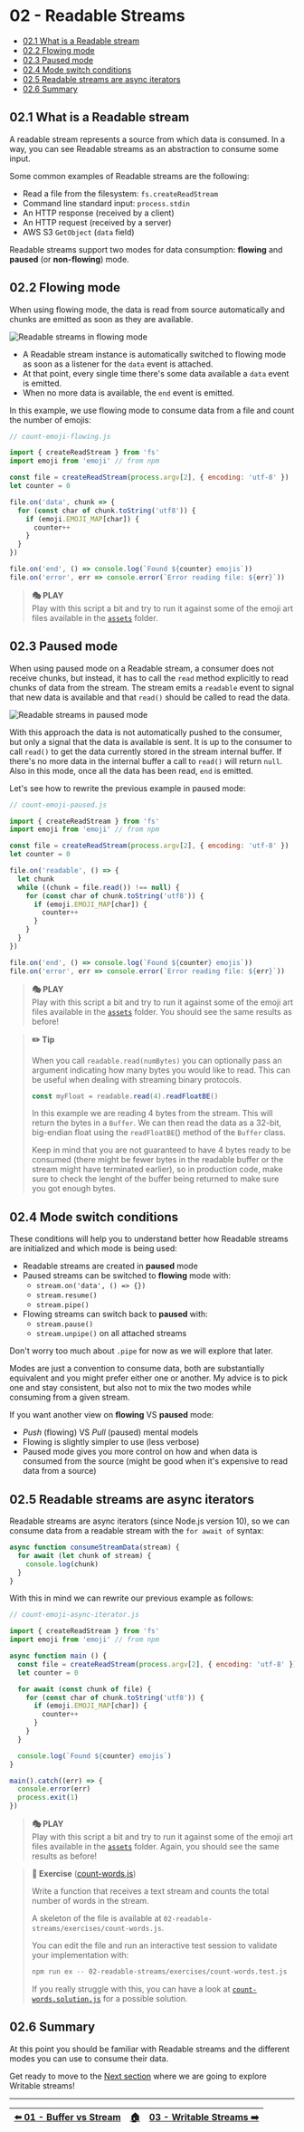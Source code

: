 # 02 - Readable Streams

- [02.1 What is a Readable stream](#021-what-is-a-readable-stream)
- [02.2 Flowing mode](#022-flowing-mode)
- [02.3 Paused mode](#023-paused-mode)
- [02.4 Mode switch conditions](#024-mode-switch-conditions)
- [02.5 Readable streams are async iterators](#025-readable-streams-are-async-iterators)
- [02.6 Summary](#026-summary)


## 02.1 What is a Readable stream

A readable stream represents a source from which data is consumed. In a way, you can see Readable streams as an abstraction to consume some input.

Some common examples of Readable streams are the following:

- Read a file from the filesystem: `fs.createReadStream`
- Command line standard input: `process.stdin`
- An HTTP response (received by a client)
- An HTTP request (received by a server)
- AWS S3 `GetObject` (`data` field)

Readable streams support two modes for data consumption: **flowing** and **paused** (or **non-flowing**) mode.


## 02.2 Flowing mode

When using flowing mode, the data is read from source automatically and chunks are emitted as soon as they are available.

![Readable streams in flowing mode](./images/flowing-mode.gif)

- A Readable stream instance is automatically switched to flowing mode as soon as a listener for the `data` event is attached.
- At that point, every single time there's some data available a `data` event is emitted.
- When no more data is available, the `end` event is emitted.

In this example, we use flowing mode to consume data from a file and count the number of emojis:

```javascript
// count-emoji-flowing.js

import { createReadStream } from 'fs'
import emoji from 'emoji' // from npm

const file = createReadStream(process.argv[2], { encoding: 'utf-8' })
let counter = 0

file.on('data', chunk => {
  for (const char of chunk.toString('utf8')) {
    if (emoji.EMOJI_MAP[char]) {
      counter++
    }
  }
})

file.on('end', () => console.log(`Found ${counter} emojis`))
file.on('error', err => console.error(`Error reading file: ${err}`))
```

> **🎭 PLAY**  
> Play with this script a bit and try to run it against some of the emoji art files available in the [`assets`](/assets) folder.


## 02.3 Paused mode

When using paused mode on a Readable stream, a consumer does not receive chunks, but instead, it has to call the `read` method explicitly to read chunks of data from the stream. The stream emits a `readable` event to signal that new data is available and that `read()` should be called to read the data.

![Readable streams in paused mode](./images/paused-mode.gif)

With this approach the data is not automatically pushed to the consumer, but only a signal that the data is available is sent. It is up to the consumer to call `read()` to get the data currently stored in the stream internal buffer. If there's no more data in the internal buffer a call to `read()` will return `null`. Also in this mode, once all the data has been read, `end` is emitted.

Let's see how to rewrite the previous example in paused mode:

```javascript
// count-emoji-paused.js

import { createReadStream } from 'fs'
import emoji from 'emoji' // from npm

const file = createReadStream(process.argv[2], { encoding: 'utf-8' })
let counter = 0

file.on('readable', () => {
  let chunk
  while ((chunk = file.read()) !== null) {
    for (const char of chunk.toString('utf8')) {
      if (emoji.EMOJI_MAP[char]) {
        counter++
      }
    }
  }
})

file.on('end', () => console.log(`Found ${counter} emojis`))
file.on('error', err => console.error(`Error reading file: ${err}`))
```

> **🎭 PLAY**  
> Play with this script a bit and try to run it against some of the emoji art files available in the [`assets`](/assets) folder. You should see the same results as before!

> **✏️ Tip**
>
> When you call `readable.read(numBytes)` you can optionally pass an argument indicating how many bytes you would like to read. This can be useful when
> dealing with streaming binary protocols.
> 
> ```javascript
> const myFloat = readable.read(4).readFloatBE()
> ```
> 
> In this example we are reading 4 bytes from the stream. This will return the bytes in a `Buffer`. We can then read the data as a 32-bit, big-endian float using the `readFloatBE`() method of the `Buffer` class.
> 
> Keep in mind that you are not guaranteed to have 4 bytes ready to be consumed (there might be fewer bytes in the readable buffer or the stream might
> have terminated earlier), so in production code, make sure to check the lenght of the buffer being returned to make sure you got enough bytes. 


## 02.4 Mode switch conditions

These conditions will help you to understand better how Readable streams are initialized and which mode is being used:

- Readable streams are created in **paused** mode
- Paused streams can be switched to **flowing** mode with:
  - `stream.on('data', () => {})`
  - `stream.resume()`
  - `stream.pipe()`
- Flowing streams can switch back to **paused** with:
  - `stream.pause()`
  - `stream.unpipe()` on all attached streams

Don't worry too much about `.pipe` for now as we will explore that later.

Modes are just a convention to consume data, both are substantially equivalent and you might prefer either one or another. My advice is to pick one and stay consistent, but also not to mix the two modes while consuming from a given stream.

If you want another view on **flowing** VS **paused** mode:

 - *Push* (flowing) VS *Pull* (paused) mental models
 - Flowing is slightly simpler to use (less verbose)
 - Paused mode gives you more control on how and when data is consumed from the source (might be good when it's expensive to read data from a source)


## 02.5 Readable streams are async iterators

Readable streams are async iterators (since Node.js version 10), so we can consume data from a readable stream with the `for await of` syntax:

```javascript
async function consumeStreamData(stream) {
  for await (let chunk of stream) {
    console.log(chunk)
  }
}
```

With this in mind we can rewrite our previous example as follows:

```javascript
// count-emoji-async-iterator.js

import { createReadStream } from 'fs'
import emoji from 'emoji' // from npm

async function main () {
  const file = createReadStream(process.argv[2], { encoding: 'utf-8' })
  let counter = 0

  for await (const chunk of file) {
    for (const char of chunk.toString('utf8')) {
      if (emoji.EMOJI_MAP[char]) {
        counter++
      }
    }
  }

  console.log(`Found ${counter} emojis`)
}

main().catch((err) => {
  console.error(err)
  process.exit(1)
})
```

> **🎭 PLAY**  
> Play with this script a bit and try to run it against some of the emoji art files available in the [`assets`](/assets) folder. Again, you should see the same results as before!

> **🏹 Exercise** ([count-words.js](/02-readable-streams/exercises/count-words.js))
>
> Write a function that receives a text stream and counts the total number of words in the stream.
>
> A skeleton of the file is available at `02-readable-streams/exercises/count-words.js`.
>
> You can edit the file and run an interactive test session to validate your implementation with:
>
> ```bash
> npm run ex -- 02-readable-streams/exercises/count-words.test.js
> ```
>
> If you really struggle with this, you can have a look at [`count-words.solution.js`](/02-readable-streams/exercises/count-words.solution.js) for a possible solution.


## 02.6 Summary

At this point you should be familiar with Readable streams and the different modes you can use to consume their data.

Get ready to move to the [Next section](/03-writable-streams/README.md) where we are going to explore Writable streams!


---

| [⬅️ 01 - Buffer vs Stream](/01-buffer-vs-stream/README.md) | [🏠](/README.md)| [03 - Writable Streams ➡️](/03-writable-streams/README.md)|
|:--------------|:------:|------------------------------------------------:|
